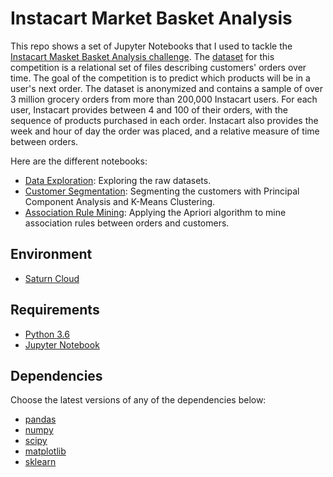 # Instacart Market Basket Analysis

This repo shows a set of Jupyter Notebooks that I used to tackle the [Instacart Masket Basket Analysis challenge](https://www.kaggle.com/c/instacart-market-basket-analysis). The [dataset](https://github.com/khanhnamle1994/instacart-orders/tree/master/data) for this competition is a relational set of files describing customers' orders over time. The goal of the competition is to predict which products will be in a user's next order. The dataset is anonymized and contains a sample of over 3 million grocery orders from more than 200,000 Instacart users. For each user, Instacart provides between 4 and 100 of their orders, with the sequence of products purchased in each order. Instacart also provides the week and hour of day the order was placed, and a relative measure of time between orders.

Here are the different notebooks:
* [Data Exploration](https://github.com/khanhnamle1994/instacart-orders/blob/master/notebooks/Instacart-Simple-Data-Exploration.ipynb): Exploring the raw datasets.
* [Customer Segmentation](https://github.com/khanhnamle1994/instacart-orders/blob/master/notebooks/Customer-Segments-with-PCA.ipynb): Segmenting the customers with Principal Component Analysis and K-Means Clustering.
* [Association Rule Mining](https://github.com/khanhnamle1994/instacart-orders/blob/master/notebooks/Association-Rule-Mining.ipynb): Applying the Apriori algorithm to mine association rules between orders and customers.

## Environment

* [Saturn Cloud](https://www.saturncloud.io/)

## Requirements

* [Python 3.6](https://www.python.org/downloads/release/python-360/)
* [Jupyter Notebook](http://jupyter.org/)

## Dependencies

Choose the latest versions of any of the dependencies below:
* [pandas](https://pandas.pydata.org/)
* [numpy](http://www.numpy.org/)
* [scipy](https://www.scipy.org/)
* [matplotlib](https://matplotlib.org/)
* [sklearn](http://scikit-learn.org/stable/)
